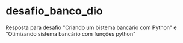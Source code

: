 # desafio_banco_dio
Resposta para desafio  "Criando um bistema bancário com Python" e "Otimizando sistema bancário com funções python"
